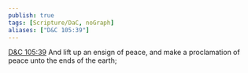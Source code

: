 ```yaml
---
publish: true
tags: [Scripture/DaC, noGraph]
aliases: ["D&C 105:39"]
---
```

[D&C 105:39](https://churchofjesuschrist.org/study/scriptures/dc-testament/dc/105?lang=eng&id=p39#p39) And lift up an ensign of peace, and make a proclamation of peace unto the ends of the earth;
